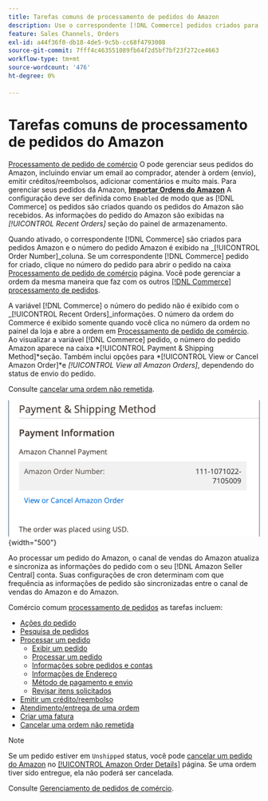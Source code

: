 ```yaml
---
title: Tarefas comuns de processamento de pedidos do Amazon
description: Use o correspondente [!DNL Commerce] pedidos criados para pedidos Amazon para gerenciar a atividade e o processamento de pedidos na [!UICONTROL Commerce] Admin.
feature: Sales Channels, Orders
exl-id: a44f36f0-db18-4de5-9c5b-cc68f4793008
source-git-commit: 7fff4c463551089fb64f2d5bf7bf23f272ce4663
workflow-type: tm+mt
source-wordcount: '476'
ht-degree: 0%

---
```


# Tarefas comuns de processamento de pedidos do Amazon

[Processamento de pedido de comércio](https://experienceleague.adobe.com/docs/commerce-admin/stores-sales/order-management/orders/order-processing.html#process-an-order) O pode gerenciar seus pedidos do Amazon, incluindo enviar um email ao comprador, atender à ordem (envio), emitir créditos/reembolsos, adicionar comentários e muito mais. Para gerenciar seus pedidos da Amazon, [**Importar Ordens do Amazon**](./order-settings.md) A configuração deve ser definida como `Enabled` de modo que as [!DNL Commerce] os pedidos são criados quando os pedidos do Amazon são recebidos. As informações do pedido do Amazon são exibidas na *[!UICONTROL Recent Orders]* seção do painel de armazenamento.

Quando ativado, o correspondente [!DNL Commerce] são criados para pedidos Amazon e o número do pedido Amazon é exibido na _[!UICONTROL Order Number]_coluna. Se um correspondente [!DNL Commerce] pedido for criado, clique no número do pedido para abrir o pedido na caixa [Processamento de pedido de comércio](https://experienceleague.adobe.com/docs/commerce-admin/stores-sales/order-management/orders/order-processing.html#process-an-order) página. Você pode gerenciar a ordem da mesma maneira que faz com os outros [[!DNL Commerce] processamento de pedidos](https://experienceleague.adobe.com/docs/commerce-admin/stores-sales/order-management/orders/order-processing.html#process-an-order).

A variável [!DNL Commerce] o número do pedido não é exibido com o _[!UICONTROL Recent Orders]_informações. O número da ordem do Commerce é exibido somente quando você clica no número da ordem no painel da loja e abre a ordem em [Processamento de pedido de comércio](https://experienceleague.adobe.com/docs/commerce-admin/stores-sales/order-management/orders/order-processing.html#process-an-order). Ao visualizar a variável [!DNL Commerce] pedido, o número do pedido Amazon aparece na caixa *[!UICONTROL Payment & Shipping Method]*seção. Também inclui opções para *[!UICONTROL View or Cancel Amazon Order]*e *[!UICONTROL View all Amazon Orders]*, dependendo do status de envio do pedido.

Consulte [cancelar uma ordem não remetida](./cancel-unshipped-order.md).

![Informações do pedido Amazon na ordem do Commerce](assets/amazon-order-number-payment-info.png){width="500"}

Ao processar um pedido do Amazon, o canal de vendas do Amazon atualiza e sincroniza as informações do pedido com o seu [!DNL Amazon Seller Central] conta. Suas configurações de cron determinam com que frequência as informações de pedido são sincronizadas entre o canal de vendas do Amazon e do Amazon.

Comércio comum [processamento de pedidos](https://experienceleague.adobe.com/docs/commerce-admin/stores-sales/order-management/orders/order-processing.html#process-an-order) as tarefas incluem:

- [Ações do pedido](https://experienceleague.adobe.com/docs/commerce-admin/stores-sales/order-management/orders/orders.html#actions)
- [Pesquisa de pedidos](https://experienceleague.adobe.com/docs/commerce-admin/stores-sales/order-management/orders/orders.html#order-search)
- [Processar um pedido](https://experienceleague.adobe.com/docs/commerce-admin/stores-sales/order-management/orders/order-processing.html#process-an-order)
   - [Exibir um pedido](https://experienceleague.adobe.com/docs/commerce-admin/stores-sales/order-management/orders/order-processing.html#process-an-order#view-an-order)
   - [Processar um pedido](https://experienceleague.adobe.com/docs/commerce-admin/stores-sales/order-management/orders/order-processing.html#process-an-order#process-an-order)
   - [Informações sobre pedidos e contas](https://experienceleague.adobe.com/docs/commerce-admin/stores-sales/order-management/orders/order-processing.html#process-an-order#order-and-account-information)
   - [Informações de Endereço](https://experienceleague.adobe.com/docs/commerce-admin/stores-sales/order-management/orders/order-processing.html#process-an-order#address-information)
   - [Método de pagamento e envio](https://experienceleague.adobe.com/docs/commerce-admin/stores-sales/order-management/orders/order-processing.html#process-an-order#payment--shipping-method)
   - [Revisar itens solicitados](https://experienceleague.adobe.com/docs/commerce-admin/stores-sales/order-management/orders/order-processing.html#process-an-order#review-items-ordered)
- [Emitir um crédito/reembolso](https://experienceleague.adobe.com/docs/commerce-admin/stores-sales/order-management/credit-memos/credit-memo-create.html)
- [Atendimento/entrega de uma ordem](https://experienceleague.adobe.com/docs/commerce-admin/stores-sales/order-management/shipments.html#create-a-shipment)
- [Criar uma fatura](https://experienceleague.adobe.com/docs/commerce-admin/stores-sales/order-management/invoices.html#create-an-invoice)
- [Cancelar uma ordem não remetida](./cancel-unshipped-order.md)

>[!NOTE]
>
>Se um pedido estiver em `Unshipped` status, você pode [cancelar um pedido do Amazon](./cancel-unshipped-order.md) no [[!UICONTROL Amazon Order Details]](./amazon-order-details.md) página. Se uma ordem tiver sido entregue, ela não poderá ser cancelada.

Consulte [Gerenciamento de pedidos de comércio](https://experienceleague.adobe.com/docs/commerce-admin/stores-sales/introduction.html#order-management-and-operations).
